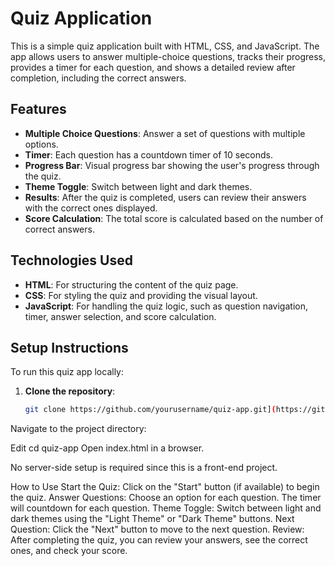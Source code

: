 # Quiz Application

This is a simple quiz application built with HTML, CSS, and JavaScript. The app allows users to answer multiple-choice questions, tracks their progress, provides a timer for each question, and shows a detailed review after completion, including the correct answers.

## Features

- **Multiple Choice Questions**: Answer a set of questions with multiple options.
- **Timer**: Each question has a countdown timer of 10 seconds.
- **Progress Bar**: Visual progress bar showing the user's progress through the quiz.
- **Theme Toggle**: Switch between light and dark themes.
- **Results**: After the quiz is completed, users can review their answers with the correct ones displayed.
- **Score Calculation**: The total score is calculated based on the number of correct answers.

## Technologies Used

- **HTML**: For structuring the content of the quiz page.
- **CSS**: For styling the quiz and providing the visual layout.
- **JavaScript**: For handling the quiz logic, such as question navigation, timer, answer selection, and score calculation.

## Setup Instructions

To run this quiz app locally:

1. **Clone the repository**:
   ```bash
   git clone https://github.com/yourusername/quiz-app.git](https://github.com/Krishn2709/Quiz.git
   
Navigate to the project directory:

Edit
cd quiz-app
Open index.html in a browser.

No server-side setup is required since this is a front-end project.

How to Use
Start the Quiz: Click on the "Start" button (if available) to begin the quiz.
Answer Questions: Choose an option for each question. The timer will countdown for each question.
Theme Toggle: Switch between light and dark themes using the "Light Theme" or "Dark Theme" buttons.
Next Question: Click the "Next" button to move to the next question.
Review: After completing the quiz, you can review your answers, see the correct ones, and check your score.
